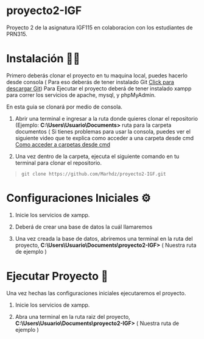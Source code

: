 # proyecto2-IGF

Proyecto 2 de la asignatura IGF115 en colaboracion con los estudiantes de PRN315.

# Instalación 🤷‍♂️

Primero deberás clonar el proyecto en tu maquina local, puedes hacerlo desde consola ( Para eso deberás de tener instalado Git [Click para descargar Git](https://git-scm.com/downloads))
Para Ejecutar el proyecto deberá de tener instalado xampp para correr los servicios de apache, mysql, y phpMyAdmin.

En esta guia se clonará por medio de consola.

1.  Abrir una terminal e ingresar a la ruta donde quieres clonar el repositorio (Ejemplo: **C:\Users\Usuario\Documents>** ruta para la carpeta documentos ( Si tienes problemas para usar la consola, puedes ver el siguiente video que te explica como acceder a una carpeta desde cmd [Como acceder a carpetas desde cmd](https://www.youtube.com/watch?v=HuTiugouE2o&ab_channel=computadorastiolne)

2.  Una vez dentro de la carpeta, ejecuta el siguiente comando en tu terminal para clonar el repositorio.

> `git clone https://github.com/Marhdz/proyecto2-IGF.git`

# Configuraciones Iniciales ⚙

1.  Inicie los servicios de xampp.

2.  Deberá de crear una base de datos la cuál llamaremos 

3.  Una vez creada la base de datos, abriremos una terminal en la ruta del proyecto, **C:\Users\Usuario\Documents\proyecto2-IGF>** ( Nuestra ruta de ejemplo )

# Ejecutar Proyecto 🚀

Una vez hechas las configuraciones iniciales ejecutaremos el proyecto.

1.  Inicie los servicios de xampp.

2.  Abra una terminal en la ruta raiz del proyecto, **C:\Users\Usuario\Documents\proyecto2-IGF>** ( Nuestra ruta de ejemplo )
